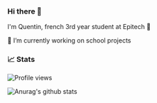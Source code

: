 ### Hi there 👋

I'm Quentin, french 3rd year student at Epitech :raised_hands: 

🔭 I’m currently working on school projects

<!--START_SECTION:activity-->

<!--END_SECTION:activity-->

### 📈 Stats

![Profile views](https://gpvc.arturio.dev/Vedza)

![Anurag's github stats](https://github-readme-stats.vercel.app/api?username=vedza&show_icons=false&theme=dark)
